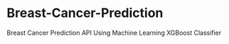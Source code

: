 # Breast-Cancer-Prediction
  Breast Cancer Prediction API Using Machine Learning XGBoost Classifier
